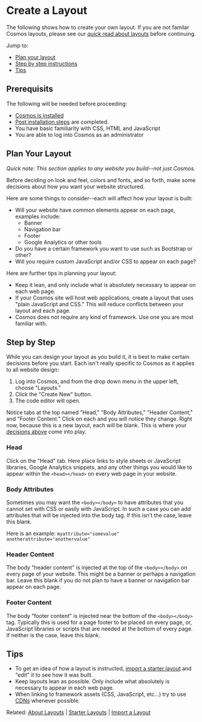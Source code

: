 # Create a Layout
The following shows how to create your own layout. If you are not familar Cosmos layouts, please see our [*quick* read about layouts](https://github.com/CosmosSoftware/Cosmos.Cms/blob/main/Documentation/Layouts/About.md) before continuing.

Jump to:

* [Plan your layout](#plan-your-layout)
* [Step by step instructions](#step-by-step)
* [Tips](#tips)

## Prerequisits
The following will be needed before proceeding:
* [Cosmos is installed](https://github.com/CosmosSoftware/Cosmos.Cms/blob/main/Documentation/Installation/AzureClickInstall.md)
* [Post installation steps](https://github.com/CosmosSoftware/Cosmos.Cms/blob/main/Documentation/Installation/AzureClickInstall.md#required-post-installation-steps) are completed.
* You have basic familiarity with CSS, HTML and JavaScript
* You are able to log into Cosmos as an administrator

## Plan Your Layout
*Quick note: This section applies to any website you build--not just Cosmos.*

Before deciding on look and feel, colors and fonts, and so forth, make some decisions about how you want your website structured. 

Here are some things to consider--each will affect how your layout is built:

* Will your website have common elements appear on each page, examples include:
  *  Banner
  *  Navigation bar
  *  Footer
  *  Google Analytics or other tools
*  Do you have a certain framework you want to use such as Bootstrap or other?
*  Will you require custom JavaScript and/or CSS to appear on each page?

Here are further tips in planning your layout:

* Keep it lean, and only include what is absolutely necessary to appear on each web page.
* If your Cosmos site will host web applications, create a layout that uses "plain JavaScript and CSS." This will reduce conflicts between your layout and each page.
* Cosmos does not require any kind of framework. Use one you are most familiar with.

## Step by Step
While you can design your layout as you build it, it is best to make certain decisions before you start.  Each isn't really specific to Cosmos as it applies to all website design:

1. Log into Cosmos, and from the drop down menu in the upper left, choose "Layouts."
2. Click the "Create New" button.
3. The code editor will open.

Notice tabs at the top named "Head," "Body Attributes," "Header Content," and "Footer Content."  Click on each and you will notice they change.  Right now, because this is a new layout, each will be blank. This is where your [decisions above](https://github.com/CosmosSoftware/Cosmos.Cms/blob/main/Documentation/Layouts/Create.md#plan-your-layout) come into play.

### Head
Click on the "Head" tab.  Here place links to style sheets or JavaScript libraries, Google Analytics snippets, and any other things you would like to appear within the `<head></head>` on every web page in your website.

### Body Attributes
Sometimes you may want the `<body></body>` to have attributes that you cannot set with CSS or easily with JavaScript. In such a case you can add attributes that will be injected into the body tag. If this isn't the case, leave this blank.

Here is an example: `myattribute="somevalue" anotherattribute="anothervalue"`

### Header Content
The body "header content" is injected at the top of the `<body></body>` on every page of your website. This might be a banner or perhaps a navigation bar. Leave this blank if you do not plan to have a banner or navigation bar appear on each page.

### Footer Content
The body "footer content" is injected near the bottom of the `<body></body>` tag.  Typically this is used for a page footer to be placed on every page, or, JavaScript libraries or scripts that are needed at the bottom of every page. If neither is the case, leave this blank.

## Tips

* To get an idea of how a layout is instructed, [import a starter layout](https://github.com/CosmosSoftware/Cosmos.Cms/blob/main/Documentation/Layouts/Import.md) and "edit" it to see how it was built.
* Keep layouts lean as possible. Only include what absolutely is necessary to appear in each web page.
* When linking to framework assets (CSS, JavaScript, etc...) try to use [CDNs](https://en.wikipedia.org/wiki/Content_delivery_network) whenever possible.

Related: [About Layouts](https://github.com/CosmosSoftware/Cosmos.Cms/blob/main/Documentation/Layouts/About.md) | [Starter Layouts](https://github.com/CosmosSoftware/Cosmos.Cms/blob/main/Documentation/Layouts/StarterLayouts.md) | [Import a Layout](https://github.com/CosmosSoftware/Cosmos.Cms/blob/main/Documentation/Layouts/Import.md)



